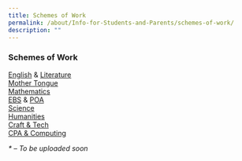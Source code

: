 ```yaml
---
title: Schemes of Work
permalink: /about/Info-for-Students-and-Parents/schemes-of-work/
description: ""
---
```

### **Schemes of Work**

[English](https://drive.google.com/drive/folders/1JfpIodJZkar-5qayN3z88_sGI6v1n09o?usp=share_link) & [Literature](https://drive.google.com/drive/folders/1JfpIodJZkar-5qayN3z88_sGI6v1n09o?usp=share_link)  
[Mother Tongue](https://drive.google.com/drive/folders/1JJEQuYhIQGo7m9GlsNExXyZ692lLM7Ud?usp=share_link)  
[Mathematics](https://drive.google.com/drive/folders/195xVvsc6xEmRdm55gqww5aYZJ1dsqSKY?usp=share_link)  
[EBS](https://drive.google.com/open?id=1Iiw5ZamJ46wavzsvXy8yG7oGL1zNLH-t) & [POA](https://drive.google.com/drive/folders/1OOiUUFDLoUuj-9pOHkl64pWP7587AQmm?usp=sharing)  
[Science](https://drive.google.com/drive/folders/19qgwdfEoi4u9Rc1brI1-K2GvlT5Y3n0o?usp=sharing)  
[Humanities](https://drive.google.com/drive/folders/17A60yyP7vLgPMfKUJiq9KS_-ZHFQaOlU?usp=sharing)  
[Craft & Tech](https://drive.google.com/drive/folders/1kai9VydMbEVhgZN5H-p2-tlLxAaZLBUa?usp=sharing)  
[CPA & Computing](https://drive.google.com/open?id=1Ea3EFdMfWXCj_yoy9a8qpWuAKkIsyz9I)

_\* – To be uploaded soon_
